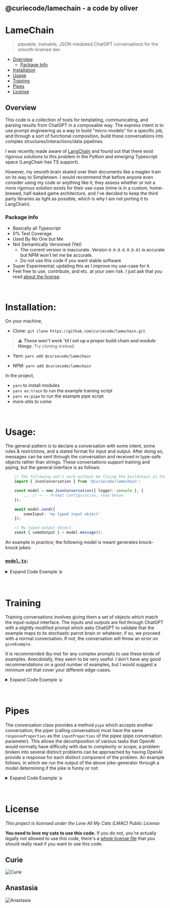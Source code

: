 ## @curiecode/lamechain - a code by oliver
# LameChain
> pipeable, trainable, JSON-mediated ChatGPT conversations for the smooth-brained dev

- [Overview](#overview)
    - [Package Info](#package-info)
- [Installation](#installation)
- [Usage](#usage)
- [Training](#training)
- [Pipes](#piping)
- [License](#license)

## Overview
This code is a collection of tools for templating, communicating, and parsing results from ChatGPT in a composable way.  The express intent is to use prompt engineering as a way to build "micro-models" for a specific job, and through a sort of functional composition, build these conversations into complex structures/interactions/data pipelines.

I was recently made aware of [LangChain](https://langchain.readthedocs.io/en/latest/)  and found out that there exist rigorous solutions to this problem in the Python and emerging Typescript space (LangChain has TS support).

However, my smooth brain skated over their documents like a maglev train on its way to Simpletown.  I would recommend that before anyone even consider using my code or anything like it, they assess whether or not a more rigorous solution exists for their use-case (mine is in a custom, home-brewed, half-baked game architecture, and I've decided to keep the third party libraries as light as possible, which is why I am not porting it to LangChain).

### Package Info
- Basically all Typescript
- 0% Test Coverage
- Used By No One but Me
- Not Semantically Versioned (Yet)
    - The current version is inaccurate.  Version `0.0.0.0.0.0.01` is accurate but NPM won't let me be accurate.
    - Do not use this code if you want stable software
- Super Experimental; updating this as I improve my use-case for it.
- Feel free to use, contribute, and etc. at your own risk.  I just ask that you read [about the license](#license).

<br>

# Installation:

On your machine, 

- Clone: `git clone https://github.com/curiecode/lamechain.git`

> :warning: **These won't work 'til I set up a proper build chain and module things**: Try cloning instead.

- Yarn: `yarn add @curiecode/lamechain`

- NPM: `yarn add @curiecode/lamechain`

In the project,

- `yarn` to install modules
- `yarn ex:train` to run the example training script
- `yarn ex:pipe` to run the example pipe script
- more utils to come

<br>

# Usage:

The general pattern is to declare a conversation with some intent, some rules & restrictions, and a stated format for input and output.  After doing so, messages can be sent through the conversation and received in type-safe objects rather than strings.  These conversations support training and piping, but the general interface is as follows: 

```typescript
    // The following won't work without me fixing the buildchain in the coming days:
    import { JsonConversation } from '@curiecode/lamechain';

    const model = new JsonConversation({ logger: console }, {
        ... // <--- Prompt configuration, read below
    });

    await model.send({
        someInput: 'my typed input object'
    });

    // My typed output object:
    const { someOutput } = model.message();
```

An example in practice; the following model is meant generates knock-knock jokes:
### [`model.ts`][BasicModelFile]:
<details> 
  <summary>Expand Code Example ⇲</summary>

<!-- BEGIN-CODE: ./examples/shitModels/jokes.ts -->
```typescript
import { JsonConversation } from "../..";

export const model = new JsonConversation({
    logger: console
}, {
    config: {
        overallContext: 'tell me jokes',
        motivations: 'take an input string, and make a joke about it',
        rulesAndLimitations: [
            `always include the phrase KNOCK KNOCK, and WHO IS THERE? in your joke`,
            `the joke should be really, really funny like something kurt vonnegut wrote`,                
        ]
    },
    inputProperties: {
        jokePrompt: 'a phrase for you to make a joke about'
    },
    responseProperties: {
        jokeString: 'the really funny joke that you invented'
    }
});
```
<!-- END-CODE: ./examples/shitModels/jokes.ts -->

```typescript
    await model.send({ jokePrompt: 'using chatGPT to tell jokes' });
    console.log(`Generated Joke: ${model.message().jokeString}`);
```

</details>
<br><br>

# Training

Training conversations involves giving them a set of objects which match the input-output interface.  The inputs *and outputs* are fed through ChatGPT with a slightly modified prompt which asks ChatGPT to validate that the example maps to its stochastic parrot brain or whatever; if so, we proceed with a normal conversation.  If not, the conversation will throw an error on `giveExample`.

It is recommended (by me) for any complex prompts to use these kinds of examples.  Anecdotally, they seem to be very useful.  I don't have any good recommendations on a good number of examples, but I would suggest a minimum set that cover your different edge-cases.

<details> 
  <summary>Expand Code Example ⇲</summary>

```typescript
import { TrainedConversation } from "../..";
import { jokeModel } from './examples/shitModels/jokes';

const trainedModel = new TrainedConversation(jokeModel);

await model.giveExample({ 
    jokeInput: `no one home in oliver's head` 
}, {
    jokeString: `KNOCK KNOCK / Who's there? / Literally no one, my brain is empty af.` 
});

await model.giveExample({ 
    jokeInput: `pete townshend` 
}, {
    jokeString: `KNOCK KNOCK / Who's there? / A Who / What?  I'm confused` 
});

await model.send({
    jokeInput: 'some joke prompt'
});

const { jokeString } = model.message();

// ... 

```
</details>
<br><br>

# Pipes

The conversation class provides a method `pipe` which accepts another conversation; the piper (calling conversation) must have the same `responseProperties` as the `inputProperties` of the pipee (pipe conversation parameter).  This allows the decomposition of various tasks that OpenAI would normally have difficulty with due to complexity or scope; a problem broken into several distinct problems can be approached by having OpenAI provide a response for each distinct component of the problem.  An example follows, in which we run the output of the above joke-generator through a model determining if the joke is funny or not:

<details> 
  <summary>Expand Code Example ⇲</summary>

[`jokeDeterminer.ts`][JokeDeterminerFile]:

<!-- BEGIN-CODE: ./examples/shitModels/jokeDeterminer.ts -->
```typescript
import { JsonConversation } from "../..";

export const model = new JsonConversation({
    logger: console
}, {
    config: {
        overallContext: 'tell me if a joke is quality',
        motivations: 'take an input KNOCK KNOCK joke, and tell me if it is funny',
        rulesAndLimitations: [
            `some antijokes may not always have the WHO IS THERE part`,
        ]
    },
    inputProperties: {
        jokeOutput: 'a phrase for you to judge the funniness of'
    },
    responseProperties: {
        jokeJudgement: 'a judgement of how funny the joke is'
    }
});
```
<!-- END-CODE: ./examples/shitModels/jokeDeterminer.ts -->

```typescript
import { model as jokeModel } from '../the/#usage/example';
import { model as jokeDeterminerModel } from '../the/above/section';
    
jokeModel.pipe(jokeDeterminerModel);
await jokeModel.message({ jokePrompt: 'a joke about pipes' });
const jokeThatWasGenerated = jokeModel.message();
const jokeDetermination = jokeDeterminerModel.message();

console.log({
    joke: jokeThatWasGenerated.jokeString,
    jokeIsFunny: jokeDetermination.jokeJudgement
})
```

</details>
<br><br>

# License

*This project is licensed under the Love All My Cats (LMAC) Public License*

**You need to love my cats to use this code.**  If you do not, you're actually legally not allowed to use this code, there's a [whole license file](./LICENSE.md) that you should really read if you want to use this code.

## Curie

![Curie](https://i.imgur.com/fR4ECzy.jpeg)

## Anastasia

![Anastasia](https://i.imgur.com/auJrbvX.jpg)


[BasicModelFile]: ./examples/shitModels/jokes.ts
[JokeDeterminerFile]: ./examples/shitModels/jokeDeterminer.ts
